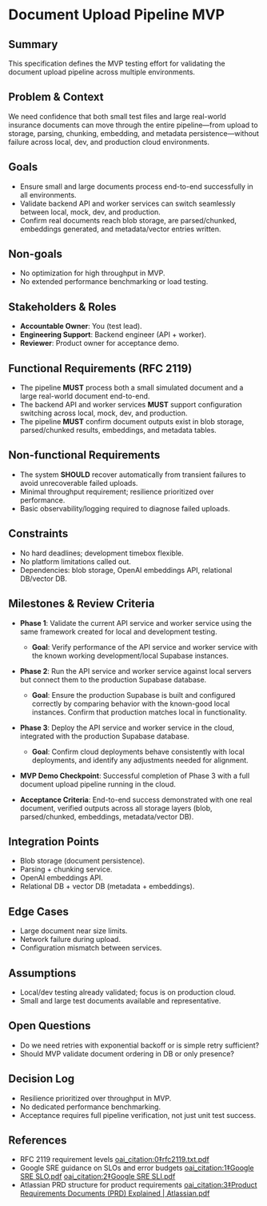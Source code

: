 # Document Upload Pipeline MVP

## Summary
This specification defines the MVP testing effort for validating the document upload pipeline across multiple environments.

## Problem & Context
We need confidence that both small test files and large real-world insurance documents can move through the entire pipeline—from upload to storage, parsing, chunking, embedding, and metadata persistence—without failure across local, dev, and production cloud environments.

## Goals
- Ensure small and large documents process end-to-end successfully in all environments.
- Validate backend API and worker services can switch seamlessly between local, mock, dev, and production.
- Confirm real documents reach blob storage, are parsed/chunked, embeddings generated, and metadata/vector entries written.

## Non-goals
- No optimization for high throughput in MVP.
- No extended performance benchmarking or load testing.

## Stakeholders & Roles
- **Accountable Owner**: You (test lead).
- **Engineering Support**: Backend engineer (API + worker).
- **Reviewer**: Product owner for acceptance demo.

## Functional Requirements (RFC 2119)
- The pipeline **MUST** process both a small simulated document and a large real-world document end-to-end.  
- The backend API and worker services **MUST** support configuration switching across local, mock, dev, and production.  
- The pipeline **MUST** confirm document outputs exist in blob storage, parsed/chunked results, embeddings, and metadata tables.  

## Non-functional Requirements
- The system **SHOULD** recover automatically from transient failures to avoid unrecoverable failed uploads.  
- Minimal throughput requirement; resilience prioritized over performance.  
- Basic observability/logging required to diagnose failed uploads.  

## Constraints
- No hard deadlines; development timebox flexible.  
- No platform limitations called out.  
- Dependencies: blob storage, OpenAI embeddings API, relational DB/vector DB.  

## Milestones & Review Criteria
- **Phase 1**: Validate the current API service and worker service using the same framework created for local and development testing.  
  - **Goal**: Verify performance of the API service and worker service with the known working development/local Supabase instances.  

- **Phase 2**: Run the API service and worker service against local servers but connect them to the production Supabase database.  
  - **Goal**: Ensure the production Supabase is built and configured correctly by comparing behavior with the known-good local instances. Confirm that production matches local in functionality.  

- **Phase 3**: Deploy the API service and worker service in the cloud, integrated with the production Supabase database.  
  - **Goal**: Confirm cloud deployments behave consistently with local deployments, and identify any adjustments needed for alignment.  

- **MVP Demo Checkpoint**: Successful completion of Phase 3 with a full document upload pipeline running in the cloud.  
- **Acceptance Criteria**: End-to-end success demonstrated with one real document, verified outputs across all storage layers (blob, parsed/chunked, embeddings, metadata/vector DB).  

## Integration Points
- Blob storage (document persistence).  
- Parsing + chunking service.  
- OpenAI embeddings API.  
- Relational DB + vector DB (metadata + embeddings).  

## Edge Cases
- Large document near size limits.  
- Network failure during upload.  
- Configuration mismatch between services.  

## Assumptions
- Local/dev testing already validated; focus is on production cloud.  
- Small and large test documents available and representative.  

## Open Questions
- Do we need retries with exponential backoff or is simple retry sufficient?  
- Should MVP validate document ordering in DB or only presence?  

## Decision Log
- Resilience prioritized over throughput in MVP.  
- No dedicated performance benchmarking.  
- Acceptance requires full pipeline verification, not just unit test success.  

## References
- RFC 2119 requirement levels [oai_citation:0‡rfc2119.txt.pdf](file-service://file-GLs8KjnZYjKtuDFNUuVmCy)  
- Google SRE guidance on SLOs and error budgets [oai_citation:1‡Google SRE SLO.pdf](file-service://file-XBLWBphH6LtKgBby3n8NnS) [oai_citation:2‡Google SRE SLI.pdf](file-service://file-PsCACjMN6BXgNrhhVtxCbq)  
- Atlassian PRD structure for product requirements [oai_citation:3‡Product Requirements Documents (PRD) Explained | Atlassian.pdf](file-service://file-Dn7mUQvhUT2Bq5qUo7qwgp)  